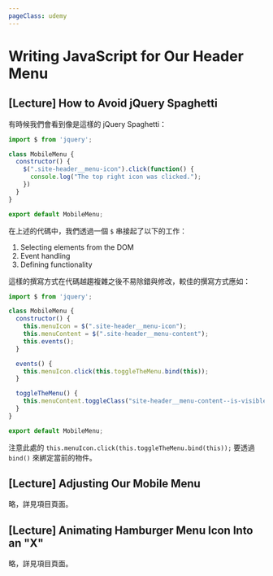 ```yaml
---
pageClass: udemy
---
```


# Writing JavaScript for Our Header Menu

## [Lecture] How to Avoid jQuery Spaghetti

有時候我們會看到像是這樣的 jQuery Spaghetti：

```javascript
import $ from 'jquery';

class MobileMenu {
  constructor() {
    $(".site-header__menu-icon").click(function() {
      console.log("The top right icon was clicked.");
    })
  }
}

export default MobileMenu;
```

在上述的代碼中，我們透過一個 `$` 串接起了以下的工作：

1. Selecting elements from the DOM
2. Event handling
3. Defining functionality

這樣的撰寫方式在代碼越趨複雜之後不易除錯與修改，較佳的撰寫方式應如：

```javascript
import $ from 'jquery';

class MobileMenu {
  constructor() {
    this.menuIcon = $(".site-header__menu-icon");
    this.menuContent = $(".site-header__menu-content");
    this.events();
  }

  events() {
    this.menuIcon.click(this.toggleTheMenu.bind(this));
  }

  toggleTheMenu() {
    this.menuContent.toggleClass("site-header__menu-content--is-visible");
  }
}

export default MobileMenu;
```

注意此處的 `this.menuIcon.click(this.toggleTheMenu.bind(this));` 要透過 `bind()` 來綁定當前的物件。

## [Lecture] Adjusting Our Mobile Menu

略，詳見項目頁面。

## [Lecture] Animating Hamburger Menu Icon Into an "X"

略，詳見項目頁面。